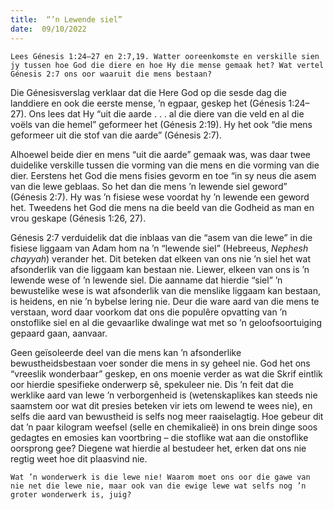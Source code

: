 ```yaml
---
title:  “’n Lewende siel”
date:  09/10/2022
---
```


`Lees Génesis 1:24–27 en 2:7,19. Watter ooreenkomste en verskille sien jy tussen hoe God die diere en hoe Hy die mense gemaak het? Wat vertel Génesis 2:7 ons oor waaruit die mens bestaan?`

Die Génesisverslag verklaar dat die Here God op die sesde dag die landdiere en ook die eerste mense, ’n egpaar, geskep het (Génesis 1:24–27). Ons lees dat Hy “uit die aarde . . . al die diere van die veld en al die voëls van die hemel” geformeer het (Génesis 2:19). Hy het ook “die mens geformeer uit die stof van die aarde” (Génesis 2:7).

Alhoewel beide dier en mens “uit die aarde” gemaak was, was daar twee duidelike verskille tussen die vorming van die mens en die vorming van die dier. Eerstens het God die mens fisies gevorm en toe “in sy neus die asem van die lewe geblaas.  So het dan die mens ’n lewende siel geword” (Génesis 2:7). Hy was ’n fisiese wese voordat hy ’n lewende een geword het.  Tweedens het God die mens na die beeld van die Godheid as man en vrou geskape (Génesis 1:26, 27).

Génesis 2:7 verduidelik dat die inblaas van die “asem van die lewe” in die fisiese liggaam van Adam hom na ’n “lewende siel” (Hebreeus, _Nephesh chayyah_) verander het. Dit beteken dat elkeen van ons nie ’n siel het wat afsonderlik van die liggaam kan bestaan nie. Liewer, elkeen van ons is ’n lewende wese of ’n lewende siel. Die aanname dat hierdie “siel” ’n bewustelike wese is wat afsonderlik van die menslike liggaam kan bestaan, is heidens, en nie ’n bybelse lering nie. Deur die ware aard van die mens te verstaan, word daar voorkom dat ons die populêre opvatting van ’n onstoflike siel en al die gevaarlike dwalinge wat met so ’n geloofsoortuiging gepaard gaan, aanvaar.

Geen geïsoleerde deel van die mens kan ’n afsonderlike bewustheidsbestaan voer sonder die mens in sy geheel nie. God het ons “vreeslik wonderbaar” geskep, en ons moenie verder as wat die Skrif eintlik oor hierdie spesifieke onderwerp sê, spekuleer nie. Dis ’n feit dat die werklike aard van lewe ’n verborgenheid is (wetenskaplikes kan steeds nie saamstem oor wat dit presies beteken vir iets om lewend te wees nie), en selfs die aard van bewustheid is selfs nog meer raaiselagtig. Hoe gebeur dit dat ’n paar kilogram weefsel (selle en chemikalieë) in ons brein dinge soos gedagtes en emosies kan voortbring – die stoflike wat aan die onstoflike oorsprong gee? Diegene wat hierdie al bestudeer het, erken dat ons nie regtig weet hoe dit plaasvind nie.

`Wat ’n wonderwerk is die lewe nie! Waarom moet ons oor die gawe van nie net die lewe nie, maar ook van die ewige lewe wat selfs nog ’n groter wonderwerk is, juig?`